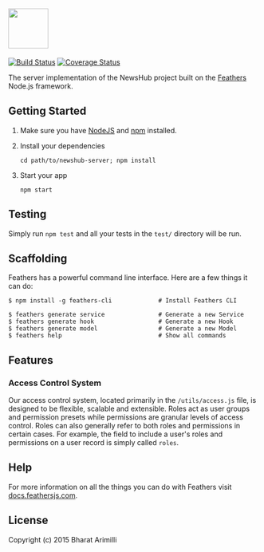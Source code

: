 # <a href='http://www.arimilli.io'><img src='http://www.arimilli.io/logo/newshub-server.png' height='80'></a>
[![Build Status](https://travis-ci.org/bharatari/newshub-server.svg?branch=master)](https://travis-ci.org/bharatari/newshub-server)
[![Coverage Status](https://coveralls.io/repos/github/bharatari/newshub-server/badge.svg?branch=master)](https://coveralls.io/github/bharatari/newshub-server?branch=master)

The server implementation of the NewsHub project built on the [Feathers](http://feathersjs.com) Node.js framework.

## Getting Started

1. Make sure you have [NodeJS](https://nodejs.org/) and [npm](https://www.npmjs.com/) installed.
2. Install your dependencies
    
    ```
    cd path/to/newshub-server; npm install
    ```

3. Start your app
    
    ```
    npm start
    ```

## Testing

Simply run `npm test` and all your tests in the `test/` directory will be run.

## Scaffolding

Feathers has a powerful command line interface. Here are a few things it can do:

```
$ npm install -g feathers-cli             # Install Feathers CLI

$ feathers generate service               # Generate a new Service
$ feathers generate hook                  # Generate a new Hook
$ feathers generate model                 # Generate a new Model
$ feathers help                           # Show all commands
```

## Features

### Access Control System

Our access control system, located primarily in the `/utils/access.js` file, is designed to be flexible, scalable and extensible. Roles act as user groups and permission presets while permissions are granular levels of access control. Roles can also generally refer to both roles and permissions in certain cases. For example, the field to include a user's roles and permissions on a user record is simply called `roles`.

## Help

For more information on all the things you can do with Feathers visit [docs.feathersjs.com](http://docs.feathersjs.com).

## License

Copyright (c) 2015 Bharat Arimilli
